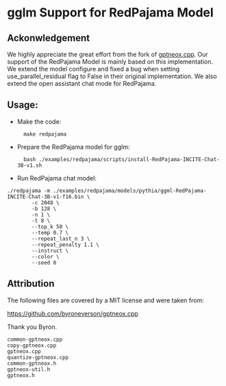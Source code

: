 # gglm Support for RedPajama Model

## Ackonwledgement 

We highly appreciate the great effort from the fork of [gptneox.cpp](https://github.com/byroneverson/gptneox.cpp). Our support of the RedPajama Model is mainly based on this implementation. We extend the model configure and fixed a bug when setting use_parallel_residual flag to False in their original implementation. We also extend the open assistant chat mode for RedPajama.   

## Usage:

- Make the code:

        make redpajama


- Prepare the RedPajama model for gglm:

        bash ./examples/redpajama/scripts/install-RedPajama-INCITE-Chat-3B-v1.sh

- Run RedPajama chat model:

```
./redpajama -m ./examples/redpajama/models/pythia/ggml-RedPajama-INCITE-Chat-3B-v1-f16.bin \
        -c 2048 \
        -b 128 \
        -n 1 \
        -t 8 \
        --top_k 50 \
        --temp 0.7 \
        --repeat_last_n 3 \
        --repeat_penalty 1.1 \
        --instruct \
        --color \
        --seed 0
```

## Attribution

The following files are covered by a MIT license and were taken from:

https://github.com/byroneverson/gptneox.cpp

Thank you Byron.

```
common-gptneox.cpp	
copy-gptneox.cpp	
gptneox.cpp		
quantize-gptneox.cpp
common-gptneox.h	
gptneox-util.h		
gptneox.h
```
